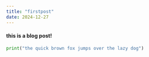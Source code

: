 ```yaml
---
title: "firstpost"
date: 2024-12-27
---
```


#### this is a blog post!

``` python
print("the quick brown fox jumps over the lazy dog")
```
